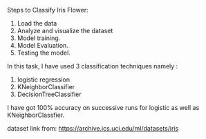 Steps to Classify Iris Flower:
1. Load the data
2. Analyze and visualize the dataset
3. Model training.
4. Model Evaluation.
5. Testing the model.

In this task, I have used 3 classification techniques namely :
1. logistic regression
2. KNeighborClassifier
3. DecisionTreeClassifier

I have got 100% accuracy on successive runs for logistic as well as KNeighborClassfier.

dataset link from:
https://archive.ics.uci.edu/ml/datasets/iris

